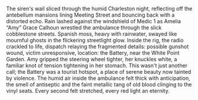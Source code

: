 The siren's wail sliced through the humid Charleston night, reflecting off the antebellum mansions lining Meeting Street and bouncing back with a distorted echo. Rain lashed against the windshield of Medic 1 as Amelia “Amy” Grace Calhoun wrestled the ambulance through the slick cobblestone streets.  Spanish moss, heavy with rainwater, swayed like mournful ghosts in the flickering streetlight glow.  Inside the rig, the radio crackled to life, dispatch relaying the fragmented details: possible gunshot wound, victim unresponsive, location: the Battery, near the White Point Garden. Amy gripped the steering wheel tighter, her knuckles white, a familiar knot of tension tightening in her stomach. This wasn't just another call; the Battery was a tourist hotspot, a place of serene beauty now tainted by violence. The humid air inside the ambulance felt thick with anticipation, the smell of antiseptic and the faint metallic tang of old blood clinging to the vinyl seats.  Every second felt stretched, every red light an eternity.
